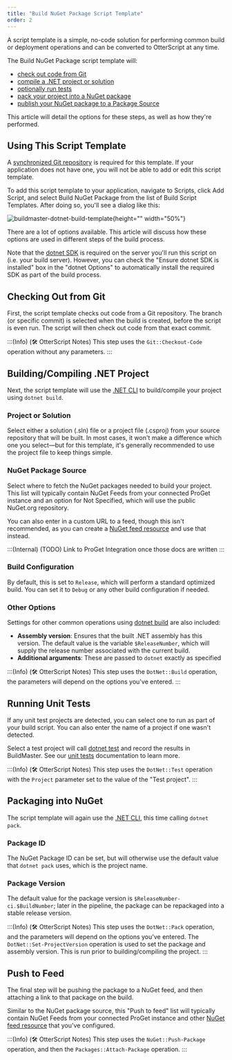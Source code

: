 ```yaml
---
title: "Build NuGet Package Script Template"
order: 2
---
```


A script template is a simple, no-code solution for performing common build or deployment operations and can be converted to OtterScript at any time. 

The Build NuGet Package script template will:
* [check out code from Git](#checking-out-from-git)
* [compile a .NET project or solution](#buildingcompiling-net-project)
* [optionally run tests](#running-unit-tests)
* [pack your project into a NuGet package](#packaging-into-nuget)
* [publish your NuGet package to a Package Source](#push-to-feed)

This article will detail the options for these steps, as well as how they're performed.

## Using This Script Template
A [synchronized Git repository](/docs/buildmaster/builds-continuous-integration/buildmaster-git-source-control#synchronized-git-repositories) is required for this template. If your application does not have one, you will not be able to add or edit this script template.

To add this script template to your application, navigate to Scripts, click  Add Script, and select Build NuGet Package from the list of Build Script Templates. After doing so, you'll see a dialog like this:

![buildmaster-dotnet-build-template](/resources/docs/buildmaster-create-nuget-script.png){height="" width="50%"}

There are a lot of options available. This article will discuss how these options are used in different steps of the build process.

Note that the [dotnet SDK](https://get.dot.net) is required on the server you'll run this script on (i.e. your build server). However, you can check the "Ensure dotnet SDK is installed" box in the "dotnet Options" to automatically install the required SDK as part of the build process.

## Checking Out from Git
First, the script template checks out code from a Git repository. The branch (or specific commit) is selected when the build is created, before the script is even run. The script will then check out code from that exact commit.

:::(Info) (🛠 OtterScript Notes)
This step uses the `Git::Checkout-Code` operation without any parameters.
:::

## Building/Compiling .NET Project
Next, the script template will use the [.NET CLI](https://learn.microsoft.com/en-us/dotnet/core/tools/) to build/compile your project using `dotnet build`.

### Project or Solution
Select either a solution (.sln) file or a project file (.csproj) from your source repository that will be built. In most cases, it won't make a difference which one you select—but for this template, it's generally recommended to use the project file to keep things simple.

### NuGet Package Source
Select where to fetch the NuGet packages needed to build your project. This list will typically contain NuGet Feeds from your connected ProGet instance and an option for Not Specified, which will use the public NuGet.org repository. 

You can also enter in a custom URL to a feed, though this isn't recommended, as you can create a [NuGet feed resource](/docs/buildmaster/configuring-for-your-team/buildmaster-administration-resource-credentials) and use that instead.

:::(Internal) (TODO)
Link to ProGet Integration once those docs are written
:::

### Build Configuration
By default, this is set to `Release`, which will perform a standard optimized build. You can set it to `Debug` or any other build configuration if needed.

### Other Options
Settings for other common operations using [dotnet build](https://learn.microsoft.com/en-us/dotnet/core/tools/dotnet-build) are also included:

* **Assembly version**: Ensures that the built .NET assembly has this version. The default value is the variable `$ReleaseNumber`, which will supply the release number associated with the current build.
* **Additional arguments**: These are passed to `dotnet` exactly as specified

:::(Info) (🛠 OtterScript Notes)
This step uses the `DotNet::Build` operation, the parameters will depend on the options you've entered.
:::

## Running Unit Tests
If any unit test projects are detected, you can select one to run as part of your build script. You can also enter the name of a project if one wasn't detected.

Select a test project will call [dotnet test](https://learn.microsoft.com/en-us/dotnet/core/tools/dotnet-test) and record the results in BuildMaster. See our [unit tests](/docs/buildmaster/builds-continuous-integration/automated-testing-verification/buildmaster-ci-cd-testing-and-verification-unit-tests)  documentation to learn more.

:::(Info) (🛠 OtterScript Notes)
This step uses the `DotNet::Test` operation with the `Project` parameter set to the value of the "Test project".
:::

## Packaging into NuGet
The script template will again use the [.NET CLI](https://learn.microsoft.com/en-us/dotnet/core/tools/), this time calling `dotnet pack`.

### Package ID
The NuGet Package ID can be set, but will otherwise use the default value that `dotnet pack` uses, which is the project name.

### Package Version
The default value for the package version is `$ReleaseNumber-ci.$BuildNumber`; later in the pipeline, the package can be repackaged into a stable release version.

:::(Info) (🛠 OtterScript Notes)
This step uses the `DotNet::Pack` operation, and the parameters will depend on the options you've entered. The `DotNet::Set-ProjectVersion` operation is used to set the package and assembly version. This is run prior to building/compiling the project.
:::

## Push to Feed
The final step will be pushing the package to a NuGet feed, and then attaching a link to that package on the build.

Similar to the NuGet package source, this "Push to feed" list will typically contain NuGet Feeds from your connected ProGet instance and other [NuGet feed resource](/docs/buildmaster/configuring-for-your-team/buildmaster-administration-resource-credentials) that you've configured.

:::(Info) (🛠 OtterScript Notes)
This step uses the `NuGet::Push-Package` operation, and then the `Packages::Attach-Package` operation.
:::




